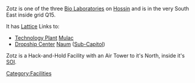 Zotz is one of the three [Bio Laboratories](Bio_Laboratory "wikilink")
on [Hossin](Hossin "wikilink") and is in the very South East inside grid
Q15.

It has [Lattice](Lattice "wikilink") Links to:

-   [Technology Plant](Technology_Plant "wikilink")
    [Mulac](Mulac "wikilink")
-   [Dropship Center](Dropship_Center "wikilink")
    [Naum](Naum "wikilink") ([Sub-Capitol](Sub-Capitol "wikilink"))

Zotz is a Hack-and-Hold Facility with an Air Tower to it's North, inside
it's [SOI](SOI "wikilink").

[Category:Facilities](Category:Facilities "wikilink")